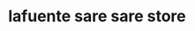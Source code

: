 ---
title: "lafuente sare sare store"
url: /padre-burgos-quezon/lafuente-sare-sare-store/
shop: Lebensmittel
---